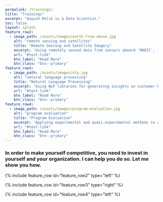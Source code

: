 ```yaml
---
permalink: /trainings/
title: "Trainings"
excerpt: "Aayush Malik is a Data Scientist."
toc: false
layout: splash
feature_row2:
  - image_path: /assets/images/earth-from-above.jpg
    alt: "remote sensing and satellites"
    title: "Remote Sensing and Satellite Imagery"
    excerpt: 'Using remotely sensed data from sensors aboard `MODIS`, `SENTINEL`, and `LANDSAT` for program evaluation.'
    url: "#test-link"
    btn_label: "Read More"
    btn_class: "btn--primary"
feature_row3:
  - image_path: /assets/images/nlp.jpg
    alt: "natural language processing"
    title: "Natural Language Processing"
    excerpt: 'Using NLP libraries for generating insights on customer behaviour from tons of unstructured textual data.'
    url: "#test-link"
    btn_label: "Read More"
    btn_class: "btn--primary"
feature_row4:
  - image_path: /assets/images/program-evaluation.jpg
    alt: "program evaluation"
    title: "Program Evaluation"
    excerpt: 'Applying experimental and quasi-experimental methods to ascertain the impact of an intervention.'
    url: "#test-link"
    btn_label: "Read More"
    btn_class: "btn--primary"
---
```

### In order to make yourself competitive, you need to invest in yourself and your organization. I can help you do so. Let me show you how.

{% include feature_row id="feature_row2" type="left" %}

{% include feature_row id="feature_row3" type="right" %}

{% include feature_row id="feature_row4" type="left" %}